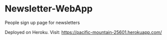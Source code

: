 # Newsletter-WebApp
People sign up page for newsletters

Deployed on Heroku. Visit: https://pacific-mountain-25601.herokuapp.com/
